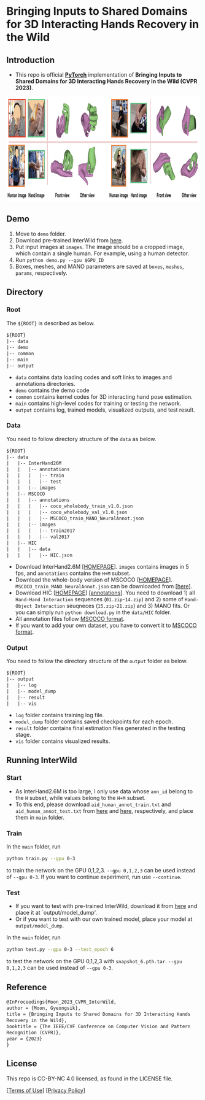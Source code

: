 # Bringing Inputs to Shared Domains for 3D Interacting Hands Recovery in the Wild

## Introduction
* This repo is official **[PyTorch](https://pytorch.org)** implementation of **Bringing Inputs to Shared Domains for 3D Interacting Hands Recovery in the Wild (CVPR 2023)**. 

<p align="middle">
<img src="assets/teaser.png" width="1200" height="275">
</p>

## Demo
1. Move to `demo` folder.
2. Download pre-trained InterWild from [here](https://drive.google.com/file/d/1W4TC5MAqciG5qN79wtKBGL8mGgqrfEvP/view?usp=share_link).
3. Put input images at `images`. The image should be a cropped image, which contain a single human. For example, using a human detector.
4. Run `python demo.py --gpu $GPU_ID`
5. Boxes, meshes, and MANO parameters are saved at `boxes`, `meshes`, `params`, respectively.

## Directory

### Root
The `${ROOT}` is described as below.
```
${ROOT}
|-- data
|-- demo
|-- common
|-- main
|-- output
```
* `data` contains data loading codes and soft links to images and annotations directories.
* `demo` contains the demo code
* `common` contains kernel codes for 3D interacting hand pose estimation.
* `main` contains high-level codes for training or testing the network.
* `output` contains log, trained models, visualized outputs, and test result.

### Data
You need to follow directory structure of the `data` as below.
```
${ROOT}
|-- data
|   |-- InterHand26M
|   |   |-- annotations
|   |   |   |-- train
|   |   |   |-- test
|   |   |-- images
|   |-- MSCOCO
|   |   |-- annotations
|   |   |   |-- coco_wholebody_train_v1.0.json
|   |   |   |-- coco_wholebody_val_v1.0.json
|   |   |   |-- MSCOCO_train_MANO_NeuralAnnot.json
|   |   |-- images
|   |   |   |-- train2017
|   |   |   |-- val2017
|   |-- HIC
|   |   |-- data
|   |   |   |-- HIC.json
```
* Download InterHand2.6M [[HOMEPAGE](https://mks0601.github.io/InterHand2.6M/)]. `images` contains images in 5 fps, and `annotations` contains the `H+M` subset.
* Download the whole-body version of MSCOCO [[HOMEPAGE](https://github.com/jin-s13/COCO-WholeBody/)]. `MSCOCO_train_MANO_NeuralAnnot.json` can be downloaded from [[here](https://drive.google.com/file/d/1OuWlMor5f0TZLVSsojz5Mh6Ut93WkcJc/view)].
* Download HIC [[HOMEPAGE](https://files.is.tue.mpg.de/dtzionas/Hand-Object-Capture/)] [[annotations](https://drive.google.com/file/d/1oqquzJ7DY728M8zQoCYvvuZEBh8L8zkQ/view?usp=share_link)]. You need to download 1) all `Hand-Hand Interaction` sequences (`01.zip`-`14.zip`) and 2) some of `Hand-Object Interaction` seuqneces (`15.zip`-`21.zip`) and 3) MANO fits. Or you can simply run `python download.py` in the `data/HIC` folder.
* All annotation files follow [MSCOCO format](http://cocodataset.org/#format-data). 
* If you want to add your own dataset, you have to convert it to [MSCOCO format](http://cocodataset.org/#format-data).  

### Output
You need to follow the directory structure of the `output` folder as below.
```
${ROOT}
|-- output
|   |-- log
|   |-- model_dump
|   |-- result
|   |-- vis
```
* `log` folder contains training log file.
* `model_dump` folder contains saved checkpoints for each epoch.
* `result` folder contains final estimation files generated in the testing stage.
* `vis` folder contains visualized results.

## Running InterWild
### Start
* As InterHand2.6M is too large, I only use data whose `ann_id` belong to the `H` subset, while values belong to the `H+M` subset.
* To this end, please download `aid_human_annot_train.txt` and `aid_human_annot_test.txt` from [here](https://drive.google.com/file/d/1Tz6P2pyc55L5ZcGx1W85v5hAnB-MZ8ok/view?usp=share_link) and [here](https://drive.google.com/file/d/1NBGADofWE76ksA2S1bXy-kZSW6w0UIyF/view?usp=share_link), respectively, and place them in `main` folder.

### Train
In the `main` folder, run
```bash
python train.py --gpu 0-3
```
to train the network on the GPU 0,1,2,3. `--gpu 0,1,2,3` can be used instead of `--gpu 0-3`. If you want to continue experiment, run use `--continue`. 


### Test
* If you want to test with pre-trained InterWild, download it from [here](https://drive.google.com/file/d/1W4TC5MAqciG5qN79wtKBGL8mGgqrfEvP/view?usp=share_link) and place it at `output/model_dump'.
* Or if you want to test with our own trained model, place your model at `output/model_dump`.

In the `main` folder, run 
```bash
python test.py --gpu 0-3 --test_epoch 6
```
to test the network on the GPU 0,1,2,3 with `snapshot_6.pth.tar`.  `--gpu 0,1,2,3` can be used instead of `--gpu 0-3`. 

## Reference  
```  
@InProceedings{Moon_2023_CVPR_InterWild,  
author = {Moon, Gyeongsik},  
title = {Bringing Inputs to Shared Domains for 3D Interacting Hands Recovery in the Wild},  
booktitle = {The IEEE/CVF Conference on Computer Vision and Pattern Recognition (CVPR)},  
year = {2023}  
}  
```

## License
This repo is CC-BY-NC 4.0 licensed, as found in the LICENSE file.

[[Terms of Use](https://opensource.facebook.com/legal/terms)]
[[Privacy Policy](https://opensource.facebook.com/legal/privacy)]


